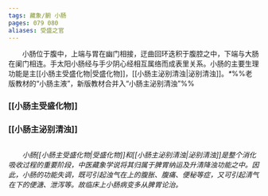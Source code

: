 ```yaml
---
tags: 藏象/腑 小肠
pages: 079 080
aliases: 受盛之官
---
```

&emsp;&emsp;小肠位于腹中，上端与胃在幽门相接，迂曲回环迭积于腹腔之中，下端与大肠在阑门相连。手太阳小肠经与手少阴心经相互属络而成表里关系。小肠的主要生理功能是主[[小肠主受盛化物|受盛化物]]，[[小肠主泌别清浊|泌别清浊]]。<dfn>\*</dfn>%%老版教材的“小肠主液”，新版教材合并入“小肠主泌别清浊”%%

### [[小肠主受盛化物]]
### [[小肠主泌别清浊]]
## 
&emsp;&emsp;<dfn>小肠[[小肠主受盛化物|受盛化物]]和[[小肠主泌别清浊|泌别清浊]]是整个消化吸收过程的重要阶段，中医藏象学说将其归属于脾胃纳运及升清降浊功能之中。因此，小肠的功能失调，既可引起浊气在上的腹胀、腹痛、便秘等症，又可引起清气在下的便溏、泄泻等。故临床上小肠病变多从脾胃论治。</dfn>